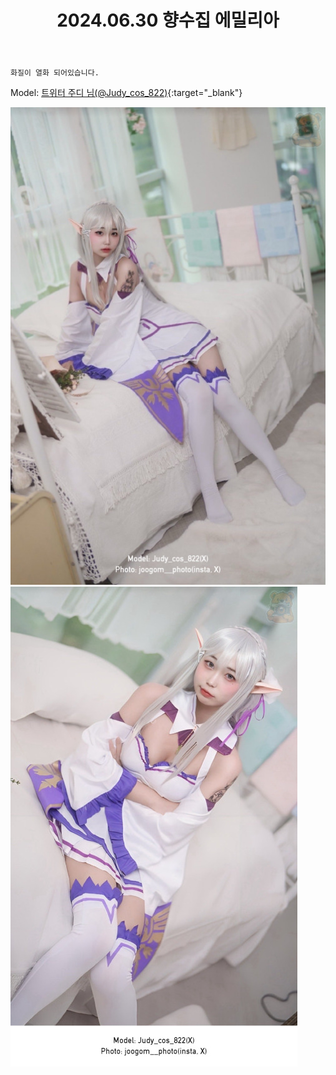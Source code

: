 ﻿---
title: 2024.06.30 향수집 에밀리아
categories: [2024, 스튜디오, 코스프레]
comments: false
thumbnail: /assets/img/2024/06-30/GRk0D5LbgAAqGK5.jpg
---

`화질이 열화 되어있습니다.`

Model: [트위터 주디 님(@Judy_cos_822)][주디]{:target="_blank"}

[주디]: https://x.com/Judy_cos_822

![GRk0D5LbgAAqGK5.jpg](/assets/img/2024/06-30/GRk0D5LbgAAqGK5.jpg)
![GRkuDBRbgAEoxuA.jpg](/assets/img/2024/06-30/GRkuDBRbgAEoxuA.jpg)